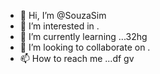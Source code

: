 - 👋 Hi, I’m @SouzaSim
- 👀 I’m interested in .
- 🌱 I’m currently learning ...32hg
- 💞️ I’m looking to collaborate on .
- 📫 How to reach me ...df
gv
<!---
SouzaSim/SouzaSim is a ✨ special ✨ repository because its `README.md` (this file) appears on your GitHub profile.
You can click the Preview link to take a look at your changes.
--->
